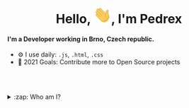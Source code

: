 <h1 align="center">Hello, <img src="https://raw.githubusercontent.com/PedrexDev/PedrexDev/main/Hi.gif" width="40px" />, I'm Pedrex</h1>

#### I'm a Developer working in Brno, Czech republic.
- ⚙️ I use daily: `.js`, `.html`, `.css`
- 🥅 2021 Goals: Contribute more to Open Source projects



<br><br>
<details>
  <summary>:zap: Who am I?</summary>

<!--START_SECTION:activity-->
I am Pedrex :O
<!--END_SECTION:activity-->

</details>
